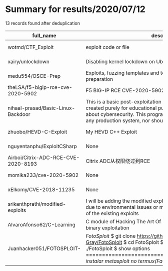 
# Summary for results/2020/07/12
    
13 records found after deduplication

| full_name | description | html_url | matched_list | matched_count | pushed_at | size | stargazers_count | language | forks_count |
|-------------------------------------|------------------------------------------------------------------------------------------------------------------------------------------------------------------------------------------------------------------------------------------------------------------|--------------------------------------------------------|---------------------------------|-----------------|---------------------------|--------|--------------------|------------|---------------|
| wotmd/CTF_Exploit | exploit code or file | https://github.com/wotmd/CTF_Exploit | ['exploit'] | 1 | 2020-07-12 09:27:00+00:00 | 2240 | 2 | Python | 4 |
| xairy/unlockdown | Disabling kernel lockdown on Ubuntu without physical access | https://github.com/xairy/unlockdown | ['exploit'] | 1 | 2020-07-12 19:43:38+00:00 | 40 | 66 | C | 5 |
| medu554/OSCE-Prep | Exploits, fuzzing templates and tools I wrote/used for my OSCE preparation | https://github.com/medu554/OSCE-Prep | ['exploit'] | 1 | 2020-07-12 15:18:10+00:00 | 111 | 0 | Python | 0 |
| theLSA/f5-bigip-rce-cve-2020-5902 | F5 BIG-IP RCE CVE-2020-5902 automatic check tool | https://github.com/theLSA/f5-bigip-rce-cve-2020-5902 | ['cve-2', 'rce'] | 2 | 2020-07-12 10:36:20+00:00 | 2514 | 53 | Python | 14 |
| nihaal-prasad/Basic-Linux-Backdoor | This is a basic post-exploitation linux backdoor program that I created purely for educational purposes in order to learn more about cybersecurity. This program should never be executed on any production system, nor should it be used for nefarious or illeg | https://github.com/nihaal-prasad/Basic-Linux-Backdoor | ['exploit'] | 1 | 2020-07-12 20:04:07+00:00 | 51 | 0 | C | 1 |
| zhuobo/HEVD-C-Exploit | My HEVD C++ Exploit | https://github.com/zhuobo/HEVD-C-Exploit | ['exploit'] | 1 | 2020-07-12 08:39:24+00:00 | 0 | 0 | | 0 |
| nguyentanphu/ExploitCSharp | None | https://github.com/nguyentanphu/ExploitCSharp | ['exploit'] | 1 | 2020-07-12 12:49:39+00:00 | 4 | 0 | C# | 0 |
| Airboi/Citrix-ADC-RCE-CVE-2020-8193 | Citrix ADC从权限绕过到RCE | https://github.com/Airboi/Citrix-ADC-RCE-CVE-2020-8193 | ['cve-2', 'rce'] | 2 | 2020-07-12 13:10:50+00:00 | 11 | 30 | | 7 |
| momika233/cve-2020-5902 | None | https://github.com/momika233/cve-2020-5902 | ['cve-2'] | 1 | 2020-07-12 14:40:26+00:00 | 3 | 0 | Lua | 0 |
| xElkomy/CVE-2018-11235 | None | https://github.com/xElkomy/CVE-2018-11235 | ['cve-2'] | 1 | 2020-07-12 14:54:37+00:00 | 19 | 0 | Shell | 0 |
| srikanthprathi/modified-exploits | I will be adding the modified exploits for the ones which didn't work due to environmental issues or modified to change the functionality of the existing exploits | https://github.com/srikanthprathi/modified-exploits | ['exploit'] | 1 | 2020-07-12 15:59:53+00:00 | 6 | 0 | Python | 0 |
| AlvaroAfonso62/C-Learning | C module of Hacking The Art Of Exploitation Jon Erickson, for learn binary exploitation | https://github.com/AlvaroAfonso62/C-Learning | ['exploit'] | 1 | 2020-07-12 23:35:11+00:00 | 34 | 0 | C | 0 |
| Juanhacker051/FOTOSPLOIT- | *FotoSploit* $ git clone https://github.com/Cesar-Hack-Gray/FotoSploit $ cd FotoSploit $ chmod +x * $ bash install sh $ ./FotoSploit $ show options ================================================= *instalar metasploit no termux(Facilmente)* comandos p | https://github.com/Juanhacker051/FOTOSPLOIT- | ['cve poc', 'cve-2', 'exploit'] | 3 | 2020-07-12 23:02:31+00:00 | 5 | 67 | | 12 |
